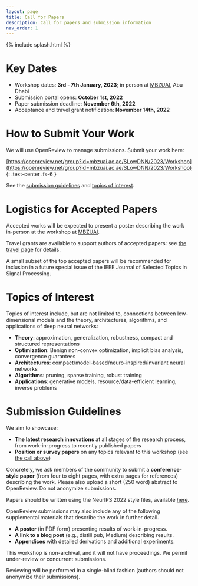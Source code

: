 ```yaml
---
layout: page
title: Call for Papers
description: Call for papers and submission information
nav_order: 1
---
```


{% include splash.html %}

# Key Dates

- Workshop dates: **3rd - 7th January, 2023**; in person at
  [MBZUAI](https://mbzuai.ac.ae/), Abu Dhabi 
- Submission portal opens: **October 1st, 2022**
- Paper submission deadline: **November 6th, 2022**
- Acceptance and travel grant notification: **November 14th, 2022**


# How to Submit Your Work

We will use OpenReview to manage submissions. Submit your work here:

[https://openreview.net/group?id=mbzuai.ac.ae/SLowDNN/2023/Workshop](https://openreview.net/group?id=mbzuai.ac.ae/SLowDNN/2023/Workshop)
{: .text-center .fs-6 }

See the [submission guidelines](#submission-guidelines) and
[topics of interest](#topics-of-interest).

# Logistics for Accepted Papers

Accepted works will be expected to present a poster describing the work
in-person at the workshop at [MBZUAI](https://mbzuai.ac.ae/). 

Travel grants are available to support authors of accepted papers: 
see [the travel page]({{site.baseurl}}/travel) for details.

A small subset of the top accepted papers will be recommended for inclusion in
a future special issue of the IEEE Journal of Selected Topics in Signal
Processing.


# Topics of Interest

Topics of interest include, but are not limited to, connections between
low-dimensional models and the theory, architectures, algorithms, and
applications of deep neural networks:
- **Theory**: approximation, generalization,  robustness, compact and structured
  representations
- **Optimization**: Benign non-convex optimization, implicit bias analysis,
  convergence guarantees
- **Architectures**: compact/model-based/neuro-inspired/invariant neural networks
- **Algorithms**: pruning, sparse training, robust training 
- **Applications**: generative models, resource/data-efficient learning, inverse
  problems

# Submission Guidelines

We aim to showcase:

- **The latest research innovations** at all stages of the research process, from
  work-in-progress to recently published papers
- **Position or survey papers** on any topics relevant to this workshop (see
  [the call above](#topics-of-interest))

Concretely, we ask members of the community to submit a **conference-style
paper**
(from four to eight pages, with extra pages for references) describing the work. 
Please also upload a short (250 word) abstract to OpenReview.  Do not anonymize
submissions.

Papers should be written using the NeurIPS 2022 style files, available
[here](https://neurips.cc/Conferences/2022/PaperInformation/StyleFiles).

OpenReview submissions may also include any of the following supplemental
materials that describe the work in further detail. 
- **A poster** (in PDF form) presenting results of work-in-progress.
- **A link to a blog post** (e.g., distill.pub, Medium) describing results.
- **Appendices** with detailed derivations and additional experiments.

This workshop is non-archival, and it will not have proceedings. We permit
under-review or concurrent submissions. 

Reviewing will be performed in a single-blind fashion (authors should not
anonymize their submissions).
